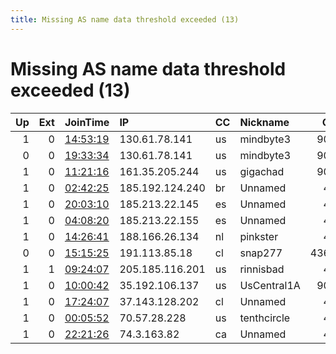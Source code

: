 ```yaml
---
title: Missing AS name data threshold exceeded (13)
---
```


# Missing AS name data threshold exceeded (13)

|   Up |   Ext | JoinTime                                                                                            | IP              | CC   | Nickname    |   ORp |   Dirp | Version   | Contact                   | OS    |   eFamMembers |
|-----:|------:|:----------------------------------------------------------------------------------------------------|:----------------|:-----|:------------|------:|-------:|:----------|:--------------------------|:------|--------------:|
|    1 |     0 | [14:53:19](https://metrics.torproject.org/rs.html#details/DFBE14ED857BEDAEDF730D860B07C26208D91EEF) | 130.61.78.141   | us   | mindbyte3   |  9001 |      0 | 0.4.6.7   | EC83D9B345A69640023C4C8AF | Linux |             1 |
|    0 |     0 | [19:33:34](https://metrics.torproject.org/rs.html#details/4D8376579F2981EB9E02E48DE63B3F71EFB14716) | 130.61.78.141   | us   | mindbyte3   |  9001 |      0 | 0.3.5.8   | EC83D9B345A69640023C4C8AF | Linux |             2 |
|    1 |     0 | [11:21:16](https://metrics.torproject.org/rs.html#details/C84837858AFEB1B443B97F198B03864ECC02874F) | 161.35.205.244  | us   | gigachad    |  9001 |      0 | 0.4.6.7   | yessou.rayan@gmail.com    | Linux |             3 |
|    1 |     0 | [02:42:25](https://metrics.torproject.org/rs.html#details/6B4FC54C68F8E640A15DE95E3C85A54C41CF3706) | 185.192.124.240 | br   | Unnamed     |   443 |      0 | 0.4.5.10  | None                      | Linux |             1 |
|    1 |     0 | [20:03:10](https://metrics.torproject.org/rs.html#details/1CFFB5F04B8AD406687DA3DEA5C5AD2B3EEC9A61) | 185.213.22.145  | es   | Unnamed     |   443 |      0 | 0.4.5.10  | None                      | Linux |             1 |
|    1 |     0 | [04:08:20](https://metrics.torproject.org/rs.html#details/673D55E6B2EC4421816338BC2D66A921CD54F6DA) | 185.213.22.155  | es   | Unnamed     |   443 |      0 | 0.4.5.10  | None                      | Linux |             1 |
|    1 |     0 | [14:26:41](https://metrics.torproject.org/rs.html#details/03073A8D8654EC196839040881C39A04ADB85678) | 188.166.26.134  | nl   | pinkster    |   443 |      0 | 0.3.5.16  | tor@pinkster.me           | Linux |             1 |
|    0 |     0 | [15:15:25](https://metrics.torproject.org/rs.html#details/101E273C9DA7630FB4D09F0628C658B62E1004E4) | 191.113.85.18   | cl   | snap277     | 43617 |      0 | 0.3.5.8   | None                      | Linux |             1 |
|    1 |     1 | [09:24:07](https://metrics.torproject.org/rs.html#details/4555F2F16C2ECFFE0368C8EB1300DFC5922F31B1) | 205.185.116.201 | us   | rinnisbad   |   443 |      0 | 0.4.5.10  | tor-operator@069420.xyz   | Linux |             1 |
|    1 |     0 | [10:00:42](https://metrics.torproject.org/rs.html#details/246D9DC27AB7D82941F6B4E856E5ED6B7036E322) | 35.192.106.137  | us   | UsCentral1A |  9001 |      0 | 0.4.5.10  | 10g4fnlzz at relay dot fi | Linux |             1 |
|    1 |     0 | [17:24:07](https://metrics.torproject.org/rs.html#details/5B0DCE74C0FEA5FE2F58F7E835610A89E9598B87) | 37.143.128.202  | cl   | Unnamed     |   443 |      0 | 0.4.5.10  | None                      | Linux |             1 |
|    1 |     0 | [00:05:52](https://metrics.torproject.org/rs.html#details/ECAD14863A0D217AE572DC6ADDE1827B0C39A5A6) | 70.57.28.228    | us   | tenthcircle |   443 |   7070 | 0.4.5.10  | tenthcircle               | Linux |             1 |
|    1 |     0 | [22:21:26](https://metrics.torproject.org/rs.html#details/D5E221C3EC4BB70FF55C3C47A4BB9E0A54A7182F) | 74.3.163.82     | ca   | Unnamed     |   443 |      0 | 0.4.5.10  | None                      | Linux |             1 |

